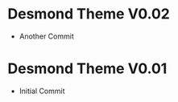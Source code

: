 <!-- ------------------------------------------ -->

# Desmond Theme V0.02

- Another Commit

<!-- ------------------------------------------ -->

# Desmond Theme V0.01

- Initial Commit
